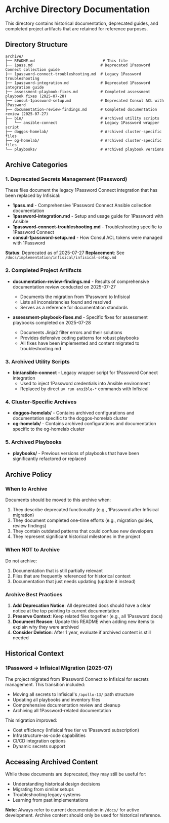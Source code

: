 # Archive Directory Documentation

This directory contains historical documentation, deprecated guides, and completed project artifacts that are retained for reference purposes.

## Directory Structure

```
archive/
├── README.md                              # This file
├── 1pass.md                              # Deprecated 1Password Connect collection guide
├── 1password-connect-troubleshooting.md  # Legacy 1Password troubleshooting
├── 1password-integration.md              # Deprecated 1Password integration guide
├── assessment-playbook-fixes.md          # Completed assessment playbook fixes (2025-07-28)
├── consul-1password-setup.md             # Deprecated Consul ACL with 1Password
├── documentation-review-findings.md      # Completed documentation review (2025-07-27)
├── bin/                                  # Archived utility scripts
│   └── ansible-connect                   # Legacy 1Password wrapper script
├── doggos-homelab/                       # Archived cluster-specific files
├── og-homelab/                           # Archived cluster-specific files
└── playbooks/                            # Archived playbook versions
```

## Archive Categories

### 1. Deprecated Secrets Management (1Password)

These files document the legacy 1Password Connect integration that has been replaced by Infisical:

- **1pass.md** - Comprehensive 1Password Connect Ansible collection documentation
- **1password-integration.md** - Setup and usage guide for 1Password with Ansible
- **1password-connect-troubleshooting.md** - Troubleshooting specific to 1Password Connect
- **consul-1password-setup.md** - How Consul ACL tokens were managed with 1Password

**Status**: Deprecated as of 2025-07-27
**Replacement**: See `/docs/implementation/infisical/infisical-setup.md`

### 2. Completed Project Artifacts

- **documentation-review-findings.md** - Results of comprehensive documentation review conducted on 2025-07-27
  - Documents the migration from 1Password to Infisical
  - Lists all inconsistencies found and resolved
  - Serves as a reference for documentation standards

- **assessment-playbook-fixes.md** - Specific fixes for assessment playbooks completed on 2025-07-28
  - Documents Jinja2 filter errors and their solutions
  - Provides defensive coding patterns for robust playbooks
  - All fixes have been implemented and content migrated to troubleshooting.md

### 3. Archived Utility Scripts

- **bin/ansible-connect** - Legacy wrapper script for 1Password Connect integration
  - Used to inject 1Password credentials into Ansible environment
  - Replaced by direct `uv run ansible-*` commands with Infisical

### 4. Cluster-Specific Archives

- **doggos-homelab/** - Contains archived configurations and documentation specific to the doggos-homelab cluster
- **og-homelab/** - Contains archived configurations and documentation specific to the og-homelab cluster

### 5. Archived Playbooks

- **playbooks/** - Previous versions of playbooks that have been significantly refactored or replaced

## Archive Policy

### When to Archive

Documents should be moved to this archive when:
1. They describe deprecated functionality (e.g., 1Password after Infisical migration)
2. They document completed one-time efforts (e.g., migration guides, review findings)
3. They contain outdated patterns that could confuse new developers
4. They represent significant historical milestones in the project

### When NOT to Archive

Do not archive:
1. Documentation that is still partially relevant
2. Files that are frequently referenced for historical context
3. Documentation that just needs updating (update it instead)

### Archive Best Practices

1. **Add Deprecation Notice**: All deprecated docs should have a clear notice at the top pointing to current documentation
2. **Preserve Context**: Keep related files together (e.g., all 1Password docs)
3. **Document Reason**: Update this README when adding new items to explain why they were archived
4. **Consider Deletion**: After 1 year, evaluate if archived content is still needed

## Historical Context

### 1Password → Infisical Migration (2025-07)

The project migrated from 1Password Connect to Infisical for secrets management. This transition included:
- Moving all secrets to Infisical's `/apollo-13/` path structure
- Updating all playbooks and inventory files
- Comprehensive documentation review and cleanup
- Archiving all 1Password-related documentation

This migration improved:
- Cost efficiency (Infisical free tier vs 1Password subscription)
- Infrastructure-as-code capabilities
- CI/CD integration options
- Dynamic secrets support

## Accessing Archived Content

While these documents are deprecated, they may still be useful for:
- Understanding historical design decisions
- Migrating from similar setups
- Troubleshooting legacy systems
- Learning from past implementations

**Note**: Always refer to current documentation in `/docs/` for active development. Archive content should only be used for historical reference.
